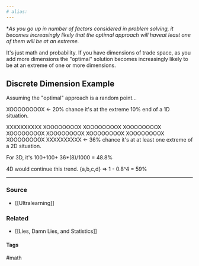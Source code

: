 ```yaml
---
# alias:
---
```

**As you go up in number of factors considered in problem solving, it becomes increasingly likely that the optimal approach will haveat least one of them will be at an extreme.*

It's just math and probability. If you have dimensions of trade space, as you add more dimensions the "optimal" solution becomes increasingly likely to be at an extreme of one or more dimensions. 

## Discrete Dimension Example
Assuming the "optimal" approach is a random point...

XOOOOOOOOX <- 20% chance it's at the extreme 10% end of a 1D situation.

XXXXXXXXXX
XOOOOOOOOX
XOOOOOOOOX
XOOOOOOOOX
XOOOOOOOOX
XOOOOOOOOX
XOOOOOOOOX
XOOOOOOOOX
XOOOOOOOOX
XXXXXXXXXX <- 36% chance it's at at least one extreme of a 2D situation. 

For 3D, it's 100+100+ 36*(8)/1000 = 48.8%

4D would continue this trend. 
{a,b,c,d} => 1 - 0.8^4 = 59%

---
### Source
- [[Ultralearning]]

### Related
- [[Lies, Damn Lies, and Statistics]]

#### Tags
#math 